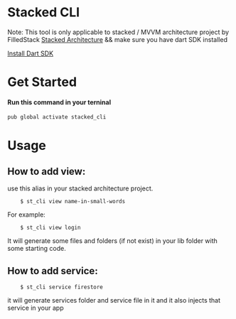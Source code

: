# Stacked CLI

Note: This tool is only applicable to stacked / MVVM architecture project by FilledStack [Stacked Architecture](https://pub.dev/packages/stacked) && make sure you have dart SDK installed

[Install Dart SDK](https://dart.dev/get-dart)

# Get Started

#### Run this command in your terninal
    
    pub global activate stacked_cli
 
# Usage

## **How to add view**:
   use this alias in your stacked architecture project.

        $ st_cli view name-in-small-words
   For example:

        $ st_cli view login

It will generate some files and folders (if not exist) in your lib folder with some starting code.

## **How to add service**:

        $ st_cli service firestore

it will generate services folder and service file in it and it also injects that service in your app

